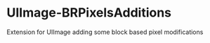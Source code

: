 UIImage-BRPixelsAdditions
=========================

Extension for UIImage adding some block based pixel modifications
